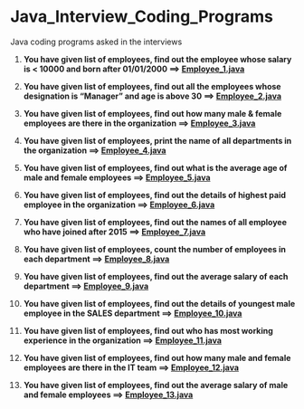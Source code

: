 # Java_Interview_Coding_Programs
Java coding programs asked in the interviews

1. **You have given list of employees, find out the employee whose salary is < 10000 and born after 01/01/2000 ==> [Employee_1.java](https://github.com/shiwanigode7/Java_Interview_Coding_Programs/blob/main/Employee_1.java)**

2. **You have given list of employees, find out all the employees whose designation is “Manager” and age is above 30 ==> [Employee_2.java](https://github.com/shiwanigode7/Java_Interview_Coding_Programs/blob/main/Employee_2.java)**

3. **You have given list of employees, find out how many male & female employees are there in the organization ==> [Employee_3.java](https://github.com/shiwanigode7/Java_Interview_Coding_Programs/blob/main/Employee_3.java)**

4. **You have given list of employees, print the name of all departments in the organization ==>
[Employee_4.java](https://github.com/shiwanigode7/Java_Interview_Coding_Programs/blob/main/Employee_4.java)**

5. **You have given list of employees, find out what is the average age of male and female employees ==>
[Employee_5.java](https://github.com/shiwanigode7/Java_Interview_Coding_Programs/blob/main/Employee_5.java)**

6. **You have given list of employees, find out the details of highest paid employee in the organization ==>
[Employee_6.java](https://github.com/shiwanigode7/Java_Interview_Coding_Programs/blob/main/Employee_6.java)**

7. **You have given list of employees, find out the names of all employee who have joined after 2015 ==>
[Employee_7.java](https://github.com/shiwanigode7/Java_Interview_Coding_Programs/blob/main/Employee_7.java)**

8. **You have given list of employees, count the number of employees in each department ==>
[Employee_8.java](https://github.com/shiwanigode7/Java_Interview_Coding_Programs/blob/main/Employee_8.java)**

9. **You have given list of employees, find out the average salary of each department ==>
[Employee_9.java](https://github.com/shiwanigode7/Java_Interview_Coding_Programs/blob/main/Employee_9.java)**

10. **You have given list of employees, find out the details of youngest male employee in the SALES department  ==>
[Employee_10.java](https://github.com/shiwanigode7/Java_Interview_Coding_Programs/blob/main/Employee_10.java)**

11. **You have given list of employees, find out who has most working experience in the organization  ==>
[Employee_11.java](https://github.com/shiwanigode7/Java_Interview_Coding_Programs/blob/main/Employee_11.java)**

12. **You have given list of employees, find out how many male and female employees are there in the IT team  ==>
[Employee_12.java](https://github.com/shiwanigode7/Java_Interview_Coding_Programs/blob/main/Employee_12.java)**

13. **You have given list of employees, find out the average salary of male and female employees  ==>
[Employee_13.java](https://github.com/shiwanigode7/Java_Interview_Coding_Programs/blob/main/Employee_13.java)**
